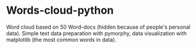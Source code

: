 # Words-cloud-python
Word cloud based on 50 Word-docs (hidden because of people's personal data). 
Simple text data preparation with pymorphy, data visualization with matplotlib (the most common words in data). 
